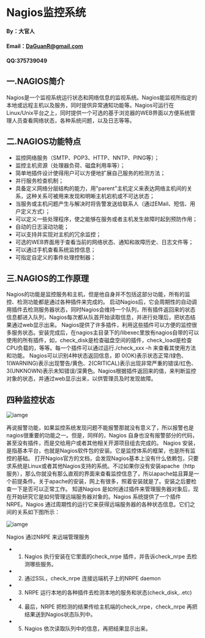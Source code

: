 # Nagios监控系统

#### By：大官人

#### Email：DaGuanR@gmail.com

#### QQ:375739049
## 一.NAGIOS简介
Nagios是一个监视系统运行状态和网络信息的监视系统。Nagios能监视所指定的本地或远程主机以及服务，同时提供异常通知功能等。Nagios可运行在Linux/Unix平台之上，同时提供一个可选的基于浏览器的WEB界面以方便系统管理人员查看网络状态，各种系统问题，以及日志等等。
## 二.NAGIOS功能特点
* 监控网络服务（SMTP、POP3、HTTP、NNTP、PING等）；
* 监控主机资源（处理器负荷、磁盘利用率等）；
* 简单地插件设计使得用户可以方便地扩展自己服务的检测方法；
* 并行服务检查机制；
* 具备定义网络分层结构的能力，用"parent"主机定义来表达网络主机间的关系，这种关系可被用来发现和明晰主机宕机或不可达状态；
* 当服务或主机问题产生与解决时将告警发送给联系人（通过EMail、短信、用户定义方式）；
* 可以定义一些处理程序，使之能够在服务或者主机发生故障时起到预防作用；
* 自动的日志滚动功能；
* 可以支持并实现对主机的冗余监控；
* 可选的WEB界面用于查看当前的网络状态、通知和故障历史、日志文件等；
* 可以通过手机查看系统监控信息；
* 可指定自定义的事件处理控制器；

## 三.NAGIOS的工作原理
Nagios的功能是监控服务和主机，但是他自身并不包括这部分功能，所有的监控、检测功能都是通过各种插件来完成的。
启动Nagios后，它会周期性的自动调用插件去检测服务器状态，同时Nagios会维持一个队列，所有插件返回来的状态信息都进入队列，Nagios每次都从队首开始读取信息，并进行处理后，把状态结果通过web显示出来。
Nagios提供了许多插件，利用这些插件可以方便的监控很多服务状态。安装完成后，在nagios主目录下的/libexec里放有nagios自带的可以使用的所有插件，如，check_disk是检查磁盘空间的插件，check_load是检查CPU负载的，等等。每一个插件可以通过运行./check_xxx –h 来查看其使用方法和功能。
Nagios可以识别4种状态返回信息，即 0(OK)表示状态正常/绿色、1(WARNING)表示出现警告/黄色、2(CRITICAL)表示出现非常严重的错误/红色、3(UNKNOWN)表示未知错误/深黄色。Nagios根据插件返回来的值，来判断监控对象的状态，并通过web显示出来，以供管理员及时发现故障。

## 四种监控状态

![iamge](https://github.com/yangzinan/Operations/blob/master/iamge/nagios/01.jpg?raw=true)

再说报警功能，如果监控系统发现问题不能报警那就没有意义了，所以报警也是nagios很重要的功能之一。但是，同样的，Nagios 自身也没有报警部分的代码，甚至没有插件，而是交给用户或者其他相关开源项目组去完成的。
Nagios 安装，是指基本平台，也就是Nagios软件包的安装。它是监控体系的框架，也是所有监控的基础。
打开Nagios官方的文档，会发现Nagios基本上没有什么依赖包，只要求系统是Linux或者其他Nagios支持的系统。不过如果你没有安装apache（http服务），那么你就没有那么直观的界面来查看监控信息了，所以apache姑且算是一个前提条件。关于apache的安装，网上有很多，照着安装就是了。安装之后要检查一下是否可以正常工作。
知道Nagios 是如何通过插件来管理服务器对象后，现在开始研究它是如何管理远端服务器对象的。Nagios 系统提供了一个插件NRPE。Nagios 通过周期性的运行它来获得远端服务器的各种状态信息。它们之间的关系如下图所示：

![iamge](https://github.com/yangzinan/Operations/blob/master/iamge/nagios/02.jpg?raw=true)

Nagios 通过NRPE 来远端管理服务
* 1. Nagios 执行安装在它里面的check_nrpe 插件，并告诉check_nrpe 去检测哪些服务。
* 2. 通过SSL，check_nrpe 连接远端机子上的NRPE daemon
* 3. NRPE 运行本地的各种插件去检测本地的服务和状态(check_disk,..etc)
* 4. 最后，NRPE 把检测的结果传给主机端的check_nrpe，check_nrpe 再把结果送到Nagios状态队列中。
* 5. Nagios 依次读取队列中的信息，再把结果显示出来。
